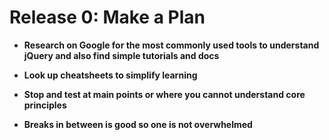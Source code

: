 # Release 0: Make a Plan

* **Research on Google for the most commonly used tools to understand jQuery and also find simple tutorials and docs**

* **Look up cheatsheets to simplify learning**

* **Stop and test at main points or where you cannot understand core principles**

* **Breaks in between is good so one is not overwhelmed**
